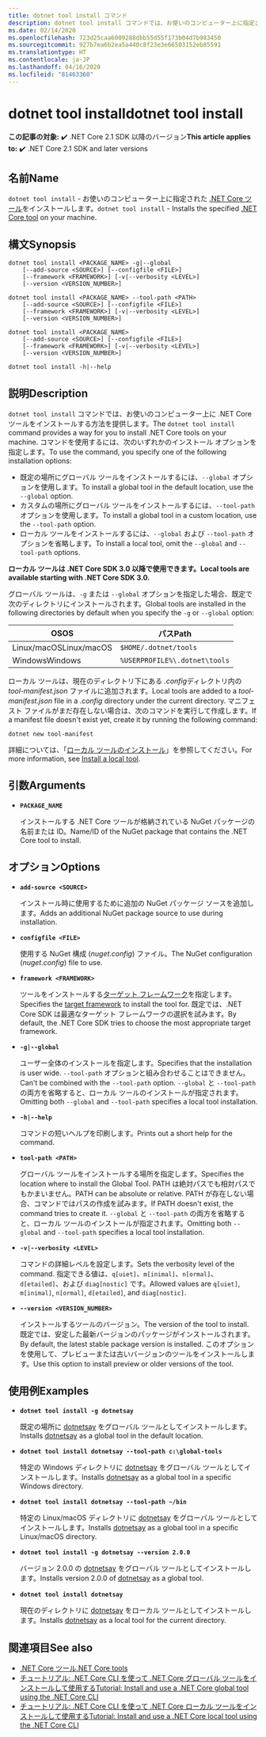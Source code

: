```yaml
---
title: dotnet tool install コマンド
description: dotnet tool install コマンドでは、お使いのコンピューター上に指定された .NET Core ツールをインストールします。
ms.date: 02/14/2020
ms.openlocfilehash: 723d25caa6009288dbb55d55f173b04d7b983450
ms.sourcegitcommit: 927b7ea6b2ea5a440c8f23e3e66503152eb85591
ms.translationtype: HT
ms.contentlocale: ja-JP
ms.lasthandoff: 04/16/2020
ms.locfileid: "81463360"
---
```

# <a name="dotnet-tool-install"></a><span data-ttu-id="811c2-103">dotnet tool install</span><span class="sxs-lookup"><span data-stu-id="811c2-103">dotnet tool install</span></span>

<span data-ttu-id="811c2-104">**この記事の対象:** ✔️ .NET Core 2.1 SDK 以降のバージョン</span><span class="sxs-lookup"><span data-stu-id="811c2-104">**This article applies to:** ✔️ .NET Core 2.1 SDK and later versions</span></span>

## <a name="name"></a><span data-ttu-id="811c2-105">名前</span><span class="sxs-lookup"><span data-stu-id="811c2-105">Name</span></span>

<span data-ttu-id="811c2-106">`dotnet tool install` - お使いのコンピューター上に指定された [.NET Core ツール](global-tools.md)をインストールします。</span><span class="sxs-lookup"><span data-stu-id="811c2-106">`dotnet tool install` - Installs the specified [.NET Core tool](global-tools.md) on your machine.</span></span>

## <a name="synopsis"></a><span data-ttu-id="811c2-107">構文</span><span class="sxs-lookup"><span data-stu-id="811c2-107">Synopsis</span></span>

```dotnetcli
dotnet tool install <PACKAGE_NAME> -g|--global
    [--add-source <SOURCE>] [--configfile <FILE>]
    [--framework <FRAMEWORK>] [-v|--verbosity <LEVEL>]
    [--version <VERSION_NUMBER>]

dotnet tool install <PACKAGE_NAME> --tool-path <PATH>
    [--add-source <SOURCE>] [--configfile <FILE>]
    [--framework <FRAMEWORK>] [-v|--verbosity <LEVEL>]
    [--version <VERSION_NUMBER>]

dotnet tool install <PACKAGE_NAME>
    [--add-source <SOURCE>] [--configfile <FILE>]
    [--framework <FRAMEWORK>] [-v|--verbosity <LEVEL>]
    [--version <VERSION_NUMBER>]

dotnet tool install -h|--help
```

## <a name="description"></a><span data-ttu-id="811c2-108">説明</span><span class="sxs-lookup"><span data-stu-id="811c2-108">Description</span></span>

<span data-ttu-id="811c2-109">`dotnet tool install` コマンドでは、お使いのコンピューター上に .NET Core ツールをインストールする方法を提供します。</span><span class="sxs-lookup"><span data-stu-id="811c2-109">The `dotnet tool install` command provides a way for you to install .NET Core tools on your machine.</span></span> <span data-ttu-id="811c2-110">コマンドを使用するには、次のいずれかのインストール オプションを指定します。</span><span class="sxs-lookup"><span data-stu-id="811c2-110">To use the command, you specify one of the following installation options:</span></span>

* <span data-ttu-id="811c2-111">既定の場所にグローバル ツールをインストールするには、`--global` オプションを使用します。</span><span class="sxs-lookup"><span data-stu-id="811c2-111">To install a global tool in the default location, use the `--global` option.</span></span>
* <span data-ttu-id="811c2-112">カスタムの場所にグローバル ツールをインストールするには、`--tool-path` オプションを使用します。</span><span class="sxs-lookup"><span data-stu-id="811c2-112">To install a global tool in a custom location,  use the `--tool-path` option.</span></span>
* <span data-ttu-id="811c2-113">ローカル ツールをインストールするには、`--global` および `--tool-path` オプションを省略します。</span><span class="sxs-lookup"><span data-stu-id="811c2-113">To install a local tool, omit the `--global` and `--tool-path` options.</span></span>

<span data-ttu-id="811c2-114">**ローカル ツールは .NET Core SDK 3.0 以降で使用できます。**</span><span class="sxs-lookup"><span data-stu-id="811c2-114">**Local tools are available starting with .NET Core SDK 3.0.**</span></span>

<span data-ttu-id="811c2-115">グローバル ツールは、`-g` または `--global` オプションを指定した場合、既定で次のディレクトリにインストールされます。</span><span class="sxs-lookup"><span data-stu-id="811c2-115">Global tools are installed in the following directories by default when you specify the `-g` or `--global` option:</span></span>

| <span data-ttu-id="811c2-116">OS</span><span class="sxs-lookup"><span data-stu-id="811c2-116">OS</span></span>          | <span data-ttu-id="811c2-117">パス</span><span class="sxs-lookup"><span data-stu-id="811c2-117">Path</span></span>                          |
|-------------|-------------------------------|
| <span data-ttu-id="811c2-118">Linux/macOS</span><span class="sxs-lookup"><span data-stu-id="811c2-118">Linux/macOS</span></span> | `$HOME/.dotnet/tools`         |
| <span data-ttu-id="811c2-119">Windows</span><span class="sxs-lookup"><span data-stu-id="811c2-119">Windows</span></span>     | `%USERPROFILE%\.dotnet\tools` |

<span data-ttu-id="811c2-120">ローカル ツールは、現在のディレクトリ下にある *.config*ディレクトリ内の *tool-manifest.json* ファイルに追加されます。</span><span class="sxs-lookup"><span data-stu-id="811c2-120">Local tools are added to a *tool-manifest.json* file in a *.config* directory under the current directory.</span></span> <span data-ttu-id="811c2-121">マニフェスト ファイルがまだ存在しない場合は、次のコマンドを実行して作成します。</span><span class="sxs-lookup"><span data-stu-id="811c2-121">If a manifest file doesn't exist yet, create it by running the following command:</span></span>

```dotnetcli
dotnet new tool-manifest
```

<span data-ttu-id="811c2-122">詳細については、「[ローカル ツールのインストール](global-tools.md#install-a-local-tool)」を参照してください。</span><span class="sxs-lookup"><span data-stu-id="811c2-122">For more information, see [Install a local tool](global-tools.md#install-a-local-tool).</span></span>

## <a name="arguments"></a><span data-ttu-id="811c2-123">引数</span><span class="sxs-lookup"><span data-stu-id="811c2-123">Arguments</span></span>

- **`PACKAGE_NAME`**

  <span data-ttu-id="811c2-124">インストールする .NET Core ツールが格納されている NuGet パッケージの名前または ID。</span><span class="sxs-lookup"><span data-stu-id="811c2-124">Name/ID of the NuGet package that contains the .NET Core tool to install.</span></span>

## <a name="options"></a><span data-ttu-id="811c2-125">オプション</span><span class="sxs-lookup"><span data-stu-id="811c2-125">Options</span></span>

- **`add-source <SOURCE>`**

  <span data-ttu-id="811c2-126">インストール時に使用するために追加の NuGet パッケージ ソースを追加します。</span><span class="sxs-lookup"><span data-stu-id="811c2-126">Adds an additional NuGet package source to use during installation.</span></span>

- **`configfile <FILE>`**

  <span data-ttu-id="811c2-127">使用する NuGet 構成 (*nuget.config*) ファイル。</span><span class="sxs-lookup"><span data-stu-id="811c2-127">The NuGet configuration (*nuget.config*) file to use.</span></span>

- **`framework <FRAMEWORK>`**

  <span data-ttu-id="811c2-128">ツールをインストールする[ターゲット フレームワーク](../../standard/frameworks.md)を指定します。</span><span class="sxs-lookup"><span data-stu-id="811c2-128">Specifies the [target framework](../../standard/frameworks.md) to install the tool for.</span></span> <span data-ttu-id="811c2-129">既定では、.NET Core SDK は最適なターゲット フレームワークの選択を試みます。</span><span class="sxs-lookup"><span data-stu-id="811c2-129">By default, the .NET Core SDK tries to choose the most appropriate target framework.</span></span>

- **`-g|--global`**

  <span data-ttu-id="811c2-130">ユーザー全体のインストールを指定します。</span><span class="sxs-lookup"><span data-stu-id="811c2-130">Specifies that the installation is user wide.</span></span> <span data-ttu-id="811c2-131">`--tool-path` オプションと組み合わせることはできません。</span><span class="sxs-lookup"><span data-stu-id="811c2-131">Can't be combined with the `--tool-path` option.</span></span> <span data-ttu-id="811c2-132">`--global` と `--tool-path` の両方を省略すると、ローカル ツールのインストールが指定されます。</span><span class="sxs-lookup"><span data-stu-id="811c2-132">Omitting both `--global` and `--tool-path` specifies a local tool installation.</span></span>

- **`-h|--help`**

  <span data-ttu-id="811c2-133">コマンドの短いヘルプを印刷します。</span><span class="sxs-lookup"><span data-stu-id="811c2-133">Prints out a short help for the command.</span></span>

- **`tool-path <PATH>`**

  <span data-ttu-id="811c2-134">グローバル ツールをインストールする場所を指定します。</span><span class="sxs-lookup"><span data-stu-id="811c2-134">Specifies the location where to install the Global Tool.</span></span> <span data-ttu-id="811c2-135">PATH は絶対パスでも相対パスでもかまいません。</span><span class="sxs-lookup"><span data-stu-id="811c2-135">PATH can be absolute or relative.</span></span> <span data-ttu-id="811c2-136">PATH が存在しない場合、コマンドではパスの作成を試みます。</span><span class="sxs-lookup"><span data-stu-id="811c2-136">If PATH doesn't exist, the command tries to create it.</span></span> <span data-ttu-id="811c2-137">`--global` と `--tool-path` の両方を省略すると、ローカル ツールのインストールが指定されます。</span><span class="sxs-lookup"><span data-stu-id="811c2-137">Omitting both `--global` and `--tool-path` specifies a local tool installation.</span></span>

- **`-v|--verbosity <LEVEL>`**

  <span data-ttu-id="811c2-138">コマンドの詳細レベルを設定します。</span><span class="sxs-lookup"><span data-stu-id="811c2-138">Sets the verbosity level of the command.</span></span> <span data-ttu-id="811c2-139">指定できる値は、`q[uiet]`、`m[inimal]`、`n[ormal]`、`d[etailed]`、および `diag[nostic]` です。</span><span class="sxs-lookup"><span data-stu-id="811c2-139">Allowed values are `q[uiet]`, `m[inimal]`, `n[ormal]`, `d[etailed]`, and `diag[nostic]`.</span></span>

- **`--version <VERSION_NUMBER>`**

  <span data-ttu-id="811c2-140">インストールするツールのバージョン。</span><span class="sxs-lookup"><span data-stu-id="811c2-140">The version of the tool to install.</span></span> <span data-ttu-id="811c2-141">既定では、安定した最新バージョンのパッケージがインストールされます。</span><span class="sxs-lookup"><span data-stu-id="811c2-141">By default, the latest stable package version is installed.</span></span> <span data-ttu-id="811c2-142">このオプションを使用して、プレビューまたは古いバージョンのツールをインストールします。</span><span class="sxs-lookup"><span data-stu-id="811c2-142">Use this option to install preview or older versions of the tool.</span></span>

## <a name="examples"></a><span data-ttu-id="811c2-143">使用例</span><span class="sxs-lookup"><span data-stu-id="811c2-143">Examples</span></span>

- **`dotnet tool install -g dotnetsay`**

  <span data-ttu-id="811c2-144">既定の場所に [dotnetsay](https://www.nuget.org/packages/dotnetsay/) をグローバル ツールとしてインストールします。</span><span class="sxs-lookup"><span data-stu-id="811c2-144">Installs [dotnetsay](https://www.nuget.org/packages/dotnetsay/) as a global tool in the default location.</span></span>

- **`dotnet tool install dotnetsay --tool-path c:\global-tools`**

  <span data-ttu-id="811c2-145">特定の Windows ディレクトリに [dotnetsay](https://www.nuget.org/packages/dotnetsay/) をグローバル ツールとしてインストールします。</span><span class="sxs-lookup"><span data-stu-id="811c2-145">Installs [dotnetsay](https://www.nuget.org/packages/dotnetsay/) as a global tool in a specific Windows directory.</span></span>

- **`dotnet tool install dotnetsay --tool-path ~/bin`**

  <span data-ttu-id="811c2-146">特定の Linux/macOS ディレクトリに [dotnetsay](https://www.nuget.org/packages/dotnetsay/) をグローバル ツールとしてインストールします。</span><span class="sxs-lookup"><span data-stu-id="811c2-146">Installs [dotnetsay](https://www.nuget.org/packages/dotnetsay/) as a global tool in a specific Linux/macOS directory.</span></span>

- **`dotnet tool install -g dotnetsay --version 2.0.0`**

  <span data-ttu-id="811c2-147">バージョン 2.0.0 の [dotnetsay](https://www.nuget.org/packages/dotnetsay/) をグローバル ツールとしてインストールします。</span><span class="sxs-lookup"><span data-stu-id="811c2-147">Installs version 2.0.0 of [dotnetsay](https://www.nuget.org/packages/dotnetsay/) as a global tool.</span></span>

- **`dotnet tool install dotnetsay`**

  <span data-ttu-id="811c2-148">現在のディレクトリに [dotnetsay](https://www.nuget.org/packages/dotnetsay/) をローカル ツールとしてインストールします。</span><span class="sxs-lookup"><span data-stu-id="811c2-148">Installs [dotnetsay](https://www.nuget.org/packages/dotnetsay/) as a local tool for the current directory.</span></span>

## <a name="see-also"></a><span data-ttu-id="811c2-149">関連項目</span><span class="sxs-lookup"><span data-stu-id="811c2-149">See also</span></span>

- [<span data-ttu-id="811c2-150">.NET Core ツール</span><span class="sxs-lookup"><span data-stu-id="811c2-150">.NET Core tools</span></span>](global-tools.md)
- [<span data-ttu-id="811c2-151">チュートリアル: .NET Core CLI を使って .NET Core グローバル ツールをインストールして使用する</span><span class="sxs-lookup"><span data-stu-id="811c2-151">Tutorial: Install and use a .NET Core global tool using the .NET Core CLI</span></span>](global-tools-how-to-use.md)
- [<span data-ttu-id="811c2-152">チュートリアル: .NET Core CLI を使って .NET Core ローカル ツールをインストールして使用する</span><span class="sxs-lookup"><span data-stu-id="811c2-152">Tutorial: Install and use a .NET Core local tool using the .NET Core CLI</span></span>](local-tools-how-to-use.md)
